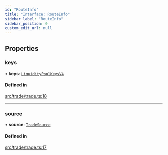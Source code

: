 ```yaml
---
id: "RouteInfo"
title: "Interface: RouteInfo"
sidebar_label: "RouteInfo"
sidebar_position: 0
custom_edit_url: null
---
```


## Properties

### keys

• **keys**: [`LiquidityPoolKeysV4`](../modules.md#liquiditypoolkeysv4)

#### Defined in

[src/trade/trade.ts:18](https://github.com/alpha-defi/raydium-sdk/blob/108ded9/src/trade/trade.ts#L18)

___

### source

• **source**: [`TradeSource`](../modules.md#tradesource)

#### Defined in

[src/trade/trade.ts:17](https://github.com/alpha-defi/raydium-sdk/blob/108ded9/src/trade/trade.ts#L17)
